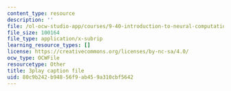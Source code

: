 ```yaml
---
content_type: resource
description: ''
file: /ol-ocw-studio-app/courses/9-40-introduction-to-neural-computation-spring-2018/80c9b242b94856f9ab459a310cbf5642_88tKZLGOr3M.vtt
file_size: 100164
file_type: application/x-subrip
learning_resource_types: []
license: https://creativecommons.org/licenses/by-nc-sa/4.0/
ocw_type: OCWFile
resourcetype: Other
title: 3play caption file
uid: 80c9b242-b948-56f9-ab45-9a310cbf5642
---
```

